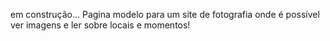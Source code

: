 em construção...
Pagina modelo para um site de fotografia onde é possível ver imagens e ler sobre locais e momentos!